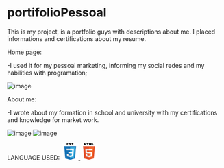 # portifolioPessoal
This is my project, is a portfolio guys with descriptions about me. I placed informations and certifications about my resume.

Home page:

-I used it for my pessoal marketing, informing my social redes and my habilities with programation;

![image](https://user-images.githubusercontent.com/107440564/223150657-785c19d5-b25a-412d-96e1-6c7f4df5b54a.png)



About me:

-I wrote about my formation in school and university with my certifications and knowledge for market work.

![image](https://user-images.githubusercontent.com/107440564/223150804-c0222692-e79a-4852-b1db-5f2d90ffbb4d.png)
![image](https://user-images.githubusercontent.com/107440564/223150853-61a7306b-a55c-4487-b7ff-35774a1ab1be.png)



LANGUAGE USED: <a href="https://www.w3schools.com/css/" target="_blank" rel="noreferrer"> <img src="https://raw.githubusercontent.com/devicons/devicon/master/icons/css3/css3-original-wordmark.svg" alt="css3" width="40" height="40"/> </a><a href="https://www.w3.org/html/" target="_blank" rel="noreferrer"> <img src="https://raw.githubusercontent.com/devicons/devicon/master/icons/html5/html5-original-wordmark.svg" alt="html5" width="40" height="40"/> </a>
